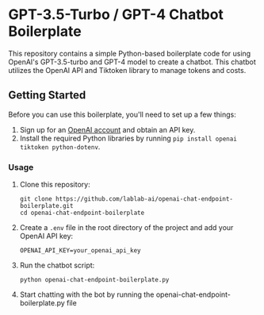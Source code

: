 # GPT-3.5-Turbo / GPT-4 Chatbot Boilerplate

This repository contains a simple Python-based boilerplate code for using OpenAI's GPT-3.5-turbo and GPT-4 model to create a chatbot. This chatbot utilizes the OpenAI API and Tiktoken library to manage tokens and costs.

## Getting Started

Before you can use this boilerplate, you'll need to set up a few things:

1. Sign up for an [OpenAI account](https://beta.openai.com/signup/) and obtain an API key.
2. Install the required Python libraries by running `pip install openai tiktoken python-dotenv`.

### Usage

1. Clone this repository:
   ```
   git clone https://github.com/lablab-ai/openai-chat-endpoint-boilerplate.git
   cd openai-chat-endpoint-boilerplate
   ```

2. Create a `.env` file in the root directory of the project and add your OpenAI API key:
   ```
   OPENAI_API_KEY=your_openai_api_key
   ```

3. Run the chatbot script:
   ```
   python openai-chat-endpoint-boilerplate.py
   ```

4. Start chatting with the bot by running the openai-chat-endpoint-boilerplate.py file
